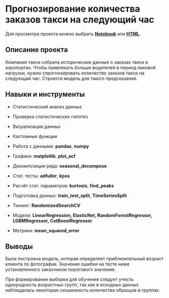 # Прогнозирование количества заказов такси на следующий час

Для просмотра проекта можно выбрать 
[**Notebook**](https://github.com/ggorodokin/yandex-practicum-projects/blob/main/forecast-ordering-taxi/forecast-ordering-taxi.ipynb) 
или [**HTML**](http://htmlpreview.github.io/?https://github.com/ggorodokin/yandex-practicum-projects/blob/main/forecast-ordering-taxi/forecast-ordering-taxi.html).

## Описание проекта

Компания такси собрала исторические данные о заказах такси в аэропортах. 
Чтобы привлекать больше водителей в период пиковой нагрузки, 
нужно спрогнозировать количество заказов такси на следующий час. Строится модель для такого предсказания.

## Навыки и инструменты

- Статистический анализ данных
- Проверка статистических гипотез
- Визуализация данных
- Кастомные функции

- Работа с данными: **pandas**, **numpy**
- Графики: **matplotlib**, **plot_acf**
- Декомпозиция ряда: **seasonal_decompose**
- Стат. тесты: **adfuller**, **kpss**
- Расчёт стат. параметров: **kurtosis**, **find_peaks**
- Подготовка данных: **train_test_split**, **TimeSeriesSplit**
- Тюнинг: **RandomizedSearchCV**
- Модели: **LinearRegression, ElasticNet, RandomForestRegressor, LGBMRegressor, CatBoostRegressor**
- Метрики: **mean_squared_error**

## Выводы

Была построена модель, которая определяет приблизительный возраст клиента по фотографии. 
Значение ошибки на тесте ниже установленного заказчиком порогового значения.

При формировании выборки для обучения следует учесть однородность возрастных групп, 
так как в исходных данных наблюдалась некоторая скошенность количества образцов в группах.
